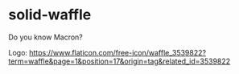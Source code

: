# solid-waffle
Do you know Macron?

Logo: https://www.flaticon.com/free-icon/waffle_3539822?term=waffle&page=1&position=17&origin=tag&related_id=3539822